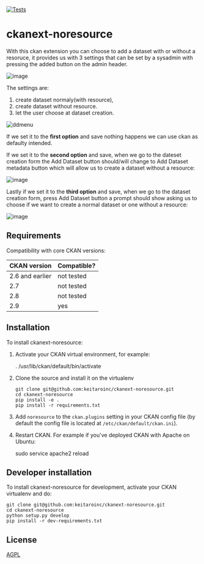 [![Tests](https://github.com/blagojabozinovski/ckanext-questionnaire/workflows/Tests/badge.svg?branch=main)](https://github.com/blagojabozinovski/ckanext-questionnaire/actions)

# ckanext-noresource

With this ckan extension you can choose to add a dataset with or without a resoruce, it provides us with 3 settings that can be set by a sysadmin  with pressing the added button on the admin header.

![image](https://user-images.githubusercontent.com/30418161/216944233-635ba421-bd11-428d-9394-d2a0eac3d420.png)

The settings are:
1. create dataset normaly(with resource), 
2. create dataset without resource. 
3. let the user choose at dataset creation.

![ddmenu](https://user-images.githubusercontent.com/30418161/217267695-fd912f38-3495-450b-805e-5241e86b900b.png)

If we set it to the **first option** and save nothing happens we can use ckan as defaulty intended.

If we set it to the **second option** and save, when we go to the dateset creation form the Add Dataset button should/will change to Add Dataset metadata button which will allow us to create a dataset without a resource:

![image](https://user-images.githubusercontent.com/30418161/217284218-bbacefa2-e481-425c-bc7a-64d2f1339249.png)

Lastly if we set it to the **third option** and save, when we go to the dataset creation form, press Add Dataset button a prompt should show asking us to choose if we want to create a normal dataset or one without a resource:

![image](https://user-images.githubusercontent.com/30418161/217285348-1d1b96db-5b19-479d-ba18-de4eaca5d6ef.png)

## Requirements

Compatibility with core CKAN versions:

| CKAN version    | Compatible?   |
| --------------- | ------------- |
| 2.6 and earlier | not tested    |
| 2.7             | not tested    |
| 2.8             | not tested    |
| 2.9             | yes  |


## Installation

To install ckanext-noresource:

1. Activate your CKAN virtual environment, for example:

     . /usr/lib/ckan/default/bin/activate

2. Clone the source and install it on the virtualenv

    ~~~
    git clone git@github.com:keitaroinc/ckanext-noresource.git
    cd ckanext-noresource
    pip install -e .
    pip install -r requirements.txt
    ~~~

3. Add `noresource` to the `ckan.plugins` setting in your CKAN
   config file (by default the config file is located at
   `/etc/ckan/default/ckan.ini`).

4. Restart CKAN. For example if you've deployed CKAN with Apache on Ubuntu:

     sudo service apache2 reload


## Developer installation

To install ckanext-noresource for development, activate your CKAN virtualenv and
do:

    git clone git@github.com:keitaroinc/ckanext-noresource.git
    cd ckanext-noresource
    python setup.py develop
    pip install -r dev-requirements.txt


## License

[AGPL](https://www.gnu.org/licenses/agpl-3.0.en.html)

